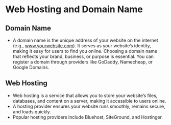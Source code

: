 # Web Hosting and Domain Name
## Domain Name
- A domain name is the unique address of your website on the internet (e.g., www.yourwebsite.com). It serves as your website’s identity, making it easy for users to find you online. Choosing a domain name that reflects your brand, business, or purpose is essential. You can register a domain through providers like GoDaddy, Namecheap, or Google Domains.
## Web Hosting
- Web hosting is a service that allows you to store your website’s files, databases, and content on a server, making it accessible to users online.
- A hosting provider ensures your website runs smoothly, remains secure, and loads quickly.
- Popular hosting providers include Bluehost, SiteGround, and Hostinger.




